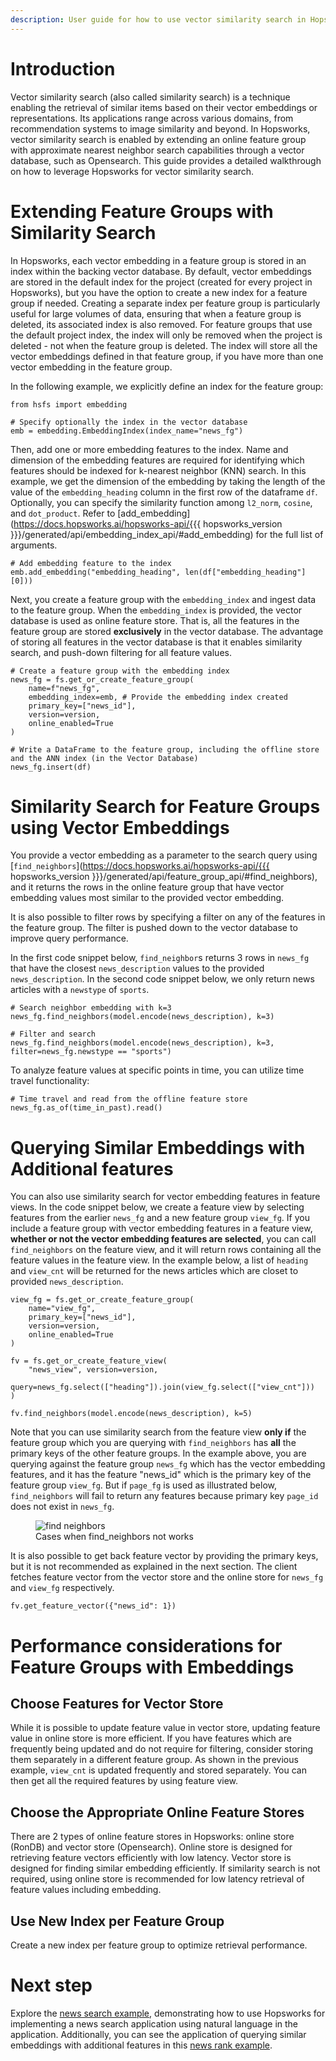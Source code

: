 ```yaml
---
description: User guide for how to use vector similarity search in Hopsworks
---
```


# Introduction
Vector similarity search (also called similarity search) is a technique enabling the retrieval of similar items based on their vector embeddings or representations. Its applications range across various domains, from recommendation systems to image similarity and beyond. In Hopsworks, vector similarity search is enabled by extending an online feature group with approximate nearest neighbor search capabilities through a vector database, such as Opensearch. This guide provides a detailed walkthrough on how to leverage Hopsworks for vector similarity search.

# Extending Feature Groups with Similarity Search
In Hopsworks, each vector embedding in a feature group is stored in an index within the backing vector database. By default, vector embeddings are stored in the default index for the project (created for every project in Hopsworks), but you have the option to create a new index for a feature group if needed. Creating a separate index per feature group is particularly useful for large volumes of data, ensuring that when a feature group is deleted, its associated index is also removed. For feature groups that use the default project index, the index will only be removed when the project is deleted - not when the feature group is deleted. The index will store all the vector embeddings defined in that feature group, if you have more than one vector embedding in the feature group.

In the following example, we explicitly define an index for the feature group:

```aidl
from hsfs import embedding

# Specify optionally the index in the vector database
emb = embedding.EmbeddingIndex(index_name="news_fg")
```

Then, add one or more embedding features to the index. Name and dimension of the embedding features are required for identifying which features should be indexed for k-nearest neighbor (KNN) search. In this example, we get the dimension of the embedding by taking the length of the value of the `embedding_heading` column in the first row of the dataframe `df`. Optionally, you can specify the similarity function among `l2_norm`, `cosine`, and `dot_product`. Refer to [add_embedding](https://docs.hopsworks.ai/hopsworks-api/{{{ hopsworks_version }}}/generated/api/embedding_index_api/#add_embedding) for the full list of arguments.
```aidl
# Add embedding feature to the index
emb.add_embedding("embedding_heading", len(df["embedding_heading"][0]))
```

Next, you create a feature group with the `embedding_index` and ingest data to the feature group. When the `embedding_index` is provided, the vector database is used as online feature store. That is, all the features in the feature group are stored **exclusively** in the vector database. The advantage of storing all features in the vector database is that it enables similarity search, and push-down filtering for all feature values.

```aidl
# Create a feature group with the embedding index
news_fg = fs.get_or_create_feature_group(
    name=f"news_fg",
    embedding_index=emb, # Provide the embedding index created
    primary_key=["news_id"],
    version=version,
    online_enabled=True
)

# Write a DataFrame to the feature group, including the offline store and the ANN index (in the Vector Database)
news_fg.insert(df)
```

# Similarity Search for Feature Groups using Vector Embeddings
You provide a vector embedding as a parameter to the search query using [`find_neighbors`](https://docs.hopsworks.ai/hopsworks-api/{{{ hopsworks_version }}}/generated/api/feature_group_api/#find_neighbors), and it returns the rows in the online feature group that have vector embedding values most similar to the provided vector embedding.

It is also possible to filter rows by specifying a filter on any of the features in the feature group. The filter is pushed down to the vector database to improve query performance.

In the first code snippet below, `find_neighbor`s returns 3 rows in `news_fg` that have the closest `news_description` values to the provided `news_description`. In the second code snippet below, we only return news articles with a `newstype` of `sports`.
```aidl
# Search neighbor embedding with k=3
news_fg.find_neighbors(model.encode(news_description), k=3)

# Filter and search
news_fg.find_neighbors(model.encode(news_description), k=3, filter=news_fg.newstype == "sports")
```

To analyze feature values at specific points in time, you can utilize time travel functionality:
```aidl
# Time travel and read from the offline feature store
news_fg.as_of(time_in_past).read()
```

# Querying Similar Embeddings with Additional features

You can also use similarity search for vector embedding features in feature views.
In the code snippet below, we create a feature view by selecting features from the earlier `news_fg` and a new feature group `view_fg`. If you include a feature group with vector embedding features in a feature view, **whether or not the vector embedding features are selected**, you can call `find_neighbors` on the feature view, and it will return rows containing all the feature values in the feature view. In the example below, a list of `heading` and `view_cnt` will be returned for the news articles which are closet to provided `news_description`.

```aidl
view_fg = fs.get_or_create_feature_group(
    name="view_fg",
    primary_key=["news_id"],
    version=version,
    online_enabled=True
)

fv = fs.get_or_create_feature_view(
    "news_view", version=version,
    query=news_fg.select(["heading"]).join(view_fg.select(["view_cnt"]))
)

fv.find_neighbors(model.encode(news_description), k=5)
```

Note that you can use similarity search from the feature view **only if** the feature group which you are querying with `find_neighbors` has **all** the primary keys of the other feature groups. In the example above, you are querying against the feature group `news_fg` which has the vector embedding features, and it has the feature "news_id" which is the primary key of the feature group `view_fg`. But if `page_fg` is used as illustrated below, `find_neighbors` will fail to return any features because primary key `page_id` does not exist in `news_fg`.

<p align="center">
  <figure>
    <img src="../../../assets/images/guides/similarity_search/find_neighbors.png" alt="find neighbors">
    <figcaption>Cases when find_neighbors not works</figcaption>
  </figure>
</p>

It is also possible to get back feature vector by providing the primary keys, but it is not recommended as explained in the next section. The client fetches feature vector from the vector store and the online store for `news_fg` and `view_fg` respectively.
```aidl
fv.get_feature_vector({"news_id": 1})
```

# Performance considerations for Feature Groups with Embeddings
## Choose Features for Vector Store

While it is possible to update feature value in vector store, updating feature value in online store is more efficient. If you have features which are frequently being updated and do not require for filtering, consider storing them separately in a different feature group. As shown in the previous example, `view_cnt` is updated frequently and stored separately. You can then get all the required features by using feature view.

## Choose the Appropriate Online Feature Stores

There are 2 types of online feature stores in Hopsworks: online store (RonDB) and vector store (Opensearch). Online store is designed for retrieving feature vectors efficiently with low latency. Vector store is designed for finding similar embedding efficiently. If similarity search is not required, using online store is recommended for low latency retrieval of feature values including embedding.

## Use New Index per Feature Group

Create a new index per feature group to optimize retrieval performance.

# Next step
Explore the [news search example](https://github.com/logicalclocks/hopsworks-tutorials/blob/master/api_examples/vector_similarity_search/1_feature_group_embeddings_api.ipynb), demonstrating how to use Hopsworks for implementing a news search application using natural language in the application. Additionally, you can see the application of querying similar embeddings with additional features in this [news rank example](https://github.com/logicalclocks/hopsworks-tutorials/blob/master/api_examples/vector_similarity_search/2_feature_view_embeddings_api.ipynb).

